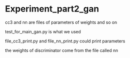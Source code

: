 # Experiment_part2_gan
cc3 and nn are files of parameters of weights and so on


test_for_main_gan.py is what we used


file_cc3_print.py and file_nn_print.py could print parameters

the weights of discriminator come from the file called nn
